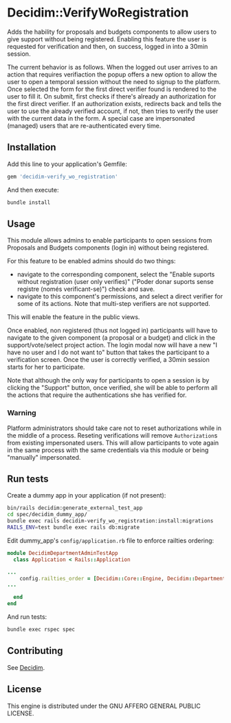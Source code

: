 # Decidim::VerifyWoRegistration

Adds the hability for proposals and budgets components to allow users to give support without being registered. Enabling this feature the user is requested for verification and then, on success, logged in into a 30min session.

The current behavior is as follows. When the logged out user arrives to an action that requires verifiaction the popup offers a new option to allow the user to open a temporal session without the need to signup to the platform. Once selected the form for the first direct verifier found is rendered to the user to fill it.
On submit, first checks if there's already an authorization for the first direct verifier. If an authorization exists, redirects back and tells the user to use the already verified account, if not, then tries to verify the user with the current data in the form.
A special case are impersonated (managed) users that are re-authenticated every time.

## Installation

Add this line to your application's Gemfile:

```ruby
gem 'decidim-verify_wo_registration'
```

And then execute:

```bash
bundle install
```

## Usage

This module allows admins to enable participants to open sessions from Proposals and Budgets components (login in) without being registered.

For this feature to be enabled admins should do two things:

- navigate to the corresponding component, select the "Enable suports without registration (user only verifies)" ("Poder donar suports sense registre (només verificant-se)") check and save.
- navigate to this component's permissions, and select a direct verifier for some of its actions. Note that multi-step verifiers are not supported.

This will enable the feature in the public views.

Once enabled, non registered (thus not logged in) participants will have to navigate to the given component (a proposal or a budget) and click in the support/vote/select project action. The login modal now will have a new "I have no user and I do not want to" button that takes the participant to a verification screen. Once the user is correctly verified, a 30min session starts for her to participate.

Note that although the only way for participants to open a session is by clicking the "Support" button, once verified, she will be able to perform all the actions that require the authentications she has verified for.

### Warning

Platform administrators should take care not to reset authorizations while in the middle of a process.
Reseting verifications will remove `Authorization`s from existing impersonated users. This will allow participants to vote again in the same process with the same credentials via this module or being "manually" impersonated.

## Run tests

Create a dummy app in your application (if not present):

```bash
bin/rails decidim:generate_external_test_app
cd spec/decidim_dummy_app/
bundle exec rails decidim-verify_wo_registration:install:migrations
RAILS_ENV=test bundle exec rails db:migrate
```

Edit dummy_app's `config/application.rb` file to enforce railties ordering:
```ruby
module DecidimDepartmentAdminTestApp
  class Application < Rails::Application

...
    config.railties_order = [Decidim::Core::Engine, Decidim::DepartmentAdmin::Engine, :main_app, :all]
...

  end
end
```

And run tests:

```bash
bundle exec rspec spec
```

## Contributing

See [Decidim](https://github.com/decidim/decidim).

## License

This engine is distributed under the GNU AFFERO GENERAL PUBLIC LICENSE.
